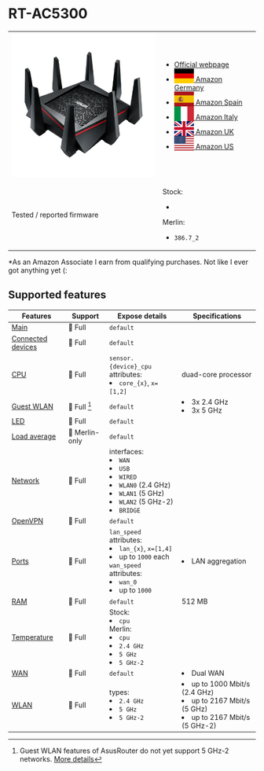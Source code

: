 # RT-AC5300

<table>
<tr><td><img src="/devices/RT-AC5300.png" width="300"></td><td>

- [Official webpage](https://www.asus.com/us/networking-iot-servers/wifi-routers/asus-wifi-routers/rt-ac5300/)
- [<img src="/flags/de.svg" height="30" style="vertical-align:bottom;" alt="Germany"> Amazon Germany](https://amzn.to/3WXGu8T)
- [<img src="/flags/es.svg" height="30" style="vertical-align:bottom;" alt="Spain"> Amazon Spain](https://amzn.to/3EqGVkT)
- [<img src="/flags/it.svg" height="30" style="vertical-align:bottom;" alt="Italy"> Amazon Italy](https://amzn.to/3E62Xbz)
- [<img src="/flags/gb.svg" height="30" style="vertical-align:bottom;" alt="UK"> Amazon UK](https://amzn.to/3UNCSEK)
- [<img src="/flags/us.svg" height="30" style="vertical-align:bottom;" alt="USA"> Amazon US](https://amzn.to/3WXGENx)
</td></tr>
<tr><td>Tested / reported firmware</td><td>

Stock:
- ` `

Merlin:
- `386.7_2`
</td></tr>
</table>

*As an Amazon Associate I earn from qualifying purchases. Not like I ever got anything yet (:

## Supported features

|Features|Support|Expose details|Specifications|
|--------|-------|--------------|--------------|
|[Main](/features/0_main.md)|:green_heart: Full|`default`|
|[Connected devices](/features/connected-devices.md)|:green_heart: Full|`default`|
|[CPU](/features/cpu.md)|:green_heart: Full|`sensor.{device}_cpu` attributes:<li>`core_{x}`, `x=[1,2]`</li>|duad-core processor|
|[Guest WLAN](/features/guest-wlan.md)|:green_heart: Full [^gwlan]|`default`|<li>3x 2.4 GHz</li><li>3x 5 GHz</li>|
|[LED](/features/led.md)|:green_heart: Full|`default`|
|[Load average](/features/load-average.md)|:yellow_heart: Merlin-only|`default`|
|[Network](/features/network.md)|:green_heart: Full|interfaces:<li>`WAN`</li><li>`USB`</li><li>`WIRED`</li><li>`WLAN0` (2.4 GHz)</li><li>`WLAN1` (5 GHz)</li><li>`WLAN2` (5 GHz-2)</li><li>`BRIDGE`</li>|
|[OpenVPN](/features/openvpn.md)|:green_heart: Full|`default`|
|[Ports](/features/ports.md)|:green_heart: Full|`lan_speed` attributes:<li>`lan_{x}`, `x=[1,4]`</li><li>up to `1000` each</li>`wan_speed` attributes:<li>`wan_0`</li><li>up to `1000`</li>|<li>LAN aggregation</li>|
|[RAM](/features/ram.md)|:green_heart: Full|`default`|512 MB|
|[Temperature](/features/temperature.md)|:green_heart: Full|Stock:<li>`cpu`</li>Merlin:<li>`cpu`</li><li>`2.4 GHz`</li><li>`5 GHz`</li><li>`5 GHz-2`</li>||
|[WAN](/features/wan.md)|:green_heart: Full|`default`|<li>Dual WAN</li>|
|[WLAN](/features/wlan.md)|:green_heart: Full|types:<li>`2.4 GHz`</li><li>`5 GHz`</li><li>`5 GHz-2`</li>|<li>up to 1000 Mbit/s (2.4 GHz)</li><li>up to 2167 Mbit/s (5 GHz)</li><li>up to 2167 Mbit/s (5 GHz-2)</li>|

[^gwlan]: Guest WLAN features of AsusRouter do not yet support 5 GHz-2 networks. [More details](/guide/faq/#support-for-5-ghz-2-and-6-ghz-guest-wlans)
